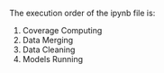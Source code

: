 The execution order of the ipynb file is:  

1. Coverage Computing  
2. Data Merging  
3. Data Cleaning  
4. Models Running
